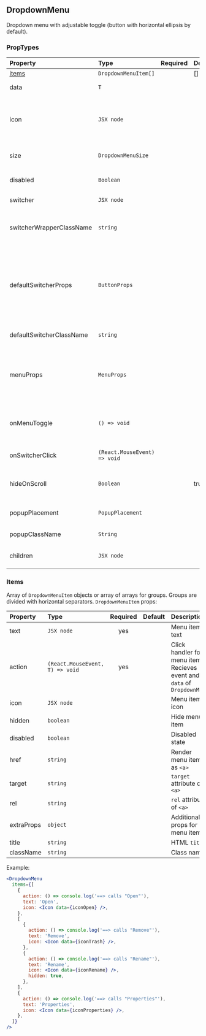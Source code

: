 ## DropdownMenu

Dropdown menu with adjustable toggle (button with horizontal ellipsis by default).

### PropTypes

| Property                 | Type                         | Required | Default | Description                                                                       |
| :----------------------- | :--------------------------- | :------: | :------ | :-------------------------------------------------------------------------------- |
| [items](#items)          | `DropdownMenuItem[]`         |          | []      | Menu items                                                                        |
| data                     | `T`                          |          |         | Menu context                                                                      |
| icon                     | `JSX node`                   |          |         | `<Icon/>` component that overrides default icon of `switcher`.                    |
| size                     | `DropdownMenuSize`           |          |         | Size used for switcher and menu                                                   |
| disabled                 | `Boolean`                    |          |         | `switcher` disabled state.                                                        |
| switcher                 | `JSX node`                   |          |         | `switcher` component.                                                             |
| switcherWrapperClassName | `string`                     |          |         | Default className for parent of the `switcher`                                    |
| defaultSwitcherProps     | `ButtonProps`                |          |         | `switcher` props, when default component used (except `disabled` and `className`) |
| defaultSwitcherClassName | `string`                     |          |         | Class name for default `switcher`                                                 |
| menuProps                | `MenuProps`                  |          |         | Allows to override the properties of the dropdown Menu                            |
| onMenuToggle             | `() => void`                 |          |         | Handler called when menu open or close.                                           |
| onSwitcherClick          | `(React.MouseEvent) => void` |          |         | Handler for click on `switcher`                                                   |
| hideOnScroll             | `Boolean`                    |          | true    | Hide menu on scroll on parent elements                                            |
| popupPlacement           | `PopupPlacement`             |          |         | Allowed menu open placement                                                       |
| popupClassName           | `String`                     |          |         | Menu class name                                                                   |
| children                 | `JSX node`                   |          |         | Menu component override                                                           |

### Items

Array of `DropdownMenuItem` objects or array of arrays for groups. Groups are divided with horizontal separators. `DropdownMenuItem` props:

| Property   | Type                            | Required | Default | Description                                                              |
| :--------- | :------------------------------ | :------: | :------ | :----------------------------------------------------------------------- |
| text       | `JSX node`                      |   yes    |         | Menu item text                                                           |
| action     | `(React.MouseEvent, T) => void` |   yes    |         | Click handler for menu item. Recieves event and `data` of `DropdownMenu` |
| icon       | `JSX node`                      |          |         | Menu item icon                                                           |
| hidden     | `boolean`                       |          |         | Hide menu item                                                           |
| disabled   | `boolean`                       |          |         | Disabled state                                                           |
| href       | `string`                        |          |         | Render menu item as `<a>`                                                |
| target     | `string`                        |          |         | `target` attribute of `<a>`                                              |
| rel        | `string`                        |          |         | `rel` attribute of `<a>`                                                 |
| extraProps | `object`                        |          |         | Additional props for menu item                                           |
| title      | `string`                        |          |         | HTML `title`                                                             |
| className  | `string`                        |          |         | Class name                                                               |

Example:

```jsx harmony
<DropdownMenu
  items={[
    {
      action: () => console.log('==> calls "Open"'),
      text: 'Open',
      icon: <Icon data={iconOpen} />,
    },
    [
      {
        action: () => console.log('==> calls "Remove"'),
        text: 'Remove',
        icon: <Icon data={iconTrash} />,
      },
      {
        action: () => console.log('==> calls "Rename"'),
        text: 'Rename',
        icon: <Icon data={iconRename} />,
        hidden: true,
      },
    ],
    {
      action: () => console.log('==> calls "Properties"'),
      text: 'Properties',
      icon: <Icon data={iconProperties} />,
    },
  ]}
/>
```
